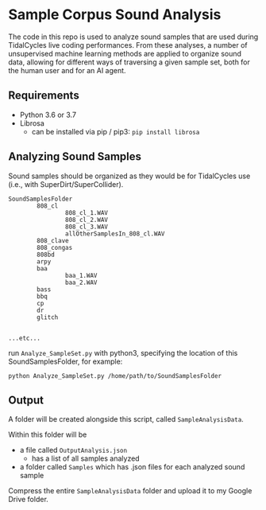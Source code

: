 # Sample Corpus Sound Analysis

The code in this repo is used to analyze sound samples that are used during TidalCycles live coding performances. From these analyses, a number of unsupervised machine learning methods are applied to organize sound data, allowing for different ways of traversing a given sample set, both for the human user and for an AI agent.

## Requirements

- Python 3.6 or 3.7
- Librosa
    - can be installed via pip / pip3: ```pip install librosa```

## Analyzing Sound Samples

Sound samples should be organized as they would be for TidalCycles use (i.e., with SuperDirt/SuperCollider).

```
SoundSamplesFolder
        808_cl
                808_cl_1.WAV
                808_cl_2.WAV
                808_cl_3.WAV
                allOtherSamplesIn_808_cl.WAV
        808_clave
        808_congas
        808bd
        arpy
        baa
                baa_1.WAV
                baa_2.WAV
        bass
        bbq
        cp
        dr
        glitch
        
        
...etc...
```

run ```Analyze_SampleSet.py``` with python3, specifying the location of this SoundSamplesFolder, for example:

```
python Analyze_SampleSet.py /home/path/to/SoundSamplesFolder
```

## Output

A folder will be created alongside this script, called ```SampleAnalysisData```. 

Within this folder will be 
- a file called ```OutputAnalysis.json```
    - has a list of all samples analyzed
- a folder called ```Samples``` which has .json files for each analyzed sound sample

Compress the entire ```SampleAnalysisData``` folder and upload it to my Google Drive folder.